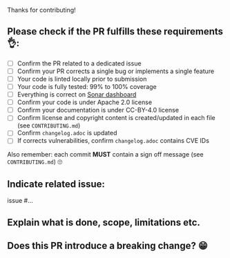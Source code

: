 Thanks for contributing!

## Please check if the PR fulfills these requirements 👌:

- [ ] Confirm the PR related to a dedicated issue
- [ ] Confirm your PR corrects a single bug or implements a single feature
- [ ] Your code is linted locally prior to submission
- [ ] Your code is fully tested: 99% to 100% coverage
- [ ] Everything is correct on [Sonar dashboard](https://sonarcloud.io/dashboard?id=RosaeNLG_rosaenlg)
- [ ] Confirm your code is under Apache 2.0 license
- [ ] Confirm your documentation is under CC-BY-4.0 license
- [ ] Confirm license and copyright content is created/updated in each file (see `CONTRIBUTING.md`)
- [ ] Confirm `changelog.adoc` is updated
- [ ] If corrects vulnerabilities, confirm `changelog.adoc` contains CVE IDs

Also remember: each commit **MUST** contain a sign off message (see `CONTRIBUTING.md`) 🙄

## Indicate related issue: 

issue #...

## Explain what is done, scope, limitations etc.


## Does this PR introduce a breaking change? 😁

